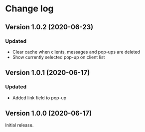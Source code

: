 Change log
==========
Version 1.0.2 (2020-06-23)
--------------------------
### Updated
- Clear cache when clients, messages and pop-ups are deleted
- Show currently selected pop-up on client list

Version 1.0.1 (2020-06-17)
--------------------------
### Updated
- Added link field to pop-up

Version 1.0.0 (2020-06-17)
--------------------------
Initial release.

